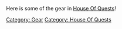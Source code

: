 Here is some of the gear in [House Of
Quests](:Category:House_Of_Quests "wikilink")!

[Category: Gear](Category:_Gear "wikilink") [Category: House Of
Quests](Category:_House_Of_Quests "wikilink")
